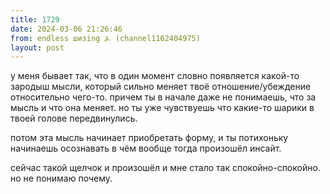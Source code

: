 ```yaml
---
title: 1729
date: 2024-03-06 21:26:46
from: endless шизing ⍼ (channel1162404975)
layout: post
---
```


у меня бывает так, что в один момент словно появляется какой-то зародыш мысли, который сильно меняет твоё отношение/убеждение относительно чего-то. причем ты в начале даже не понимаешь, что за мысль и что она меняет. но ты уже чувствуешь что какие-то шарики в твоей голове передвинулись.

потом эта мысль начинает приобретать форму, и ты потихоньку начинаешь осознавать в чём вообще тогда произошёл инсайт.

сейчас такой щелчок и произошёл и мне стало так спокойно-спокойно. но не понимаю почему.
